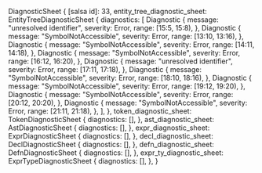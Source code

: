 DiagnosticSheet {
    [salsa id]: 33,
    entity_tree_diagnostic_sheet: EntityTreeDiagnosticSheet {
        diagnostics: [
            Diagnostic {
                message: "unresolved identifier",
                severity: Error,
                range: [15:5, 15:8),
            },
            Diagnostic {
                message: "SymbolNotAccessible",
                severity: Error,
                range: [13:10, 13:16),
            },
            Diagnostic {
                message: "SymbolNotAccessible",
                severity: Error,
                range: [14:11, 14:18),
            },
            Diagnostic {
                message: "SymbolNotAccessible",
                severity: Error,
                range: [16:12, 16:20),
            },
            Diagnostic {
                message: "unresolved identifier",
                severity: Error,
                range: [17:11, 17:18),
            },
            Diagnostic {
                message: "SymbolNotAccessible",
                severity: Error,
                range: [18:10, 18:16),
            },
            Diagnostic {
                message: "SymbolNotAccessible",
                severity: Error,
                range: [19:12, 19:20),
            },
            Diagnostic {
                message: "SymbolNotAccessible",
                severity: Error,
                range: [20:12, 20:20),
            },
            Diagnostic {
                message: "SymbolNotAccessible",
                severity: Error,
                range: [21:11, 21:18),
            },
        ],
    },
    token_diagnostic_sheet: TokenDiagnosticSheet {
        diagnostics: [],
    },
    ast_diagnostic_sheet: AstDiagnosticSheet {
        diagnostics: [],
    },
    expr_diagnostic_sheet: ExprDiagnosticSheet {
        diagnostics: [],
    },
    decl_diagnostic_sheet: DeclDiagnosticSheet {
        diagnostics: [],
    },
    defn_diagnostic_sheet: DefnDiagnosticSheet {
        diagnostics: [],
    },
    expr_ty_diagnostic_sheet: ExprTypeDiagnosticSheet {
        diagnostics: [],
    },
}